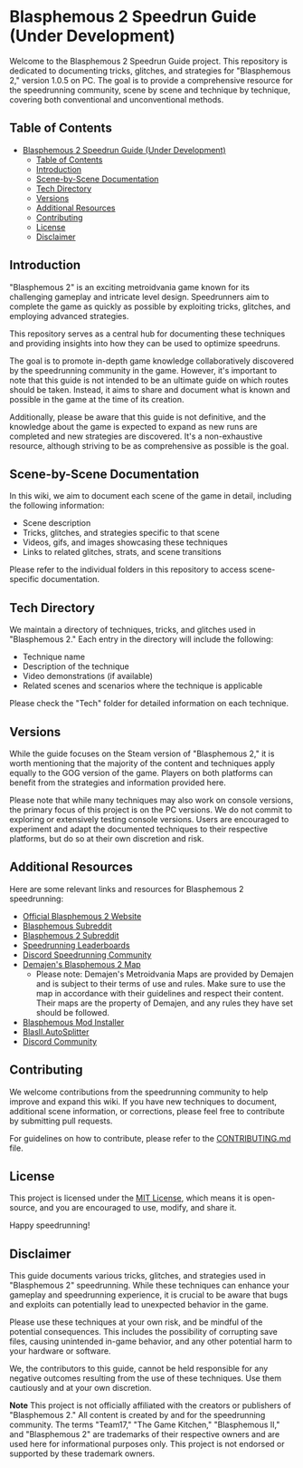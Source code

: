# Blasphemous 2 Speedrun Guide (Under Development)

Welcome to the Blasphemous 2 Speedrun Guide project. This repository is dedicated to documenting tricks, glitches, and strategies for "Blasphemous 2," version 1.0.5 on PC. The goal is to provide a comprehensive resource for the speedrunning community, scene by scene and technique by technique, covering both conventional and unconventional methods.

## Table of Contents

- [Blasphemous 2 Speedrun Guide (Under Development)](#blasphemous-2-speedrun-guide-under-development)
  - [Table of Contents](#table-of-contents)
  - [Introduction](#introduction)
  - [Scene-by-Scene Documentation](#scene-by-scene-documentation)
  - [Tech Directory](#tech-directory)
  - [Versions](#versions)
  - [Additional Resources](#additional-resources)
  - [Contributing](#contributing)
  - [License](#license)
  - [Disclaimer](#disclaimer)

## Introduction

"Blasphemous 2" is an exciting metroidvania game known for its challenging gameplay and intricate level design. Speedrunners aim to complete the game as quickly as possible by exploiting tricks, glitches, and employing advanced strategies.

This repository serves as a central hub for documenting these techniques and providing insights into how they can be used to optimize speedruns.

The goal is to promote in-depth game knowledge collaboratively discovered by the speedrunning community in the game. However, it's important to note that this guide is not intended to be an ultimate guide on which routes should be taken. Instead, it aims to share and document what is known and possible in the game at the time of its creation.

Additionally, please be aware that this guide is not definitive, and the knowledge about the game is expected to expand as new runs are completed and new strategies are discovered. It's a non-exhaustive resource, although striving to be as comprehensive as possible is the goal.

## Scene-by-Scene Documentation

In this wiki, we aim to document each scene of the game in detail, including the following information:

- Scene description
- Tricks, glitches, and strategies specific to that scene
- Videos, gifs, and images showcasing these techniques
- Links to related glitches, strats, and scene transitions

Please refer to the individual folders in this repository to access scene-specific documentation.

## Tech Directory

We maintain a directory of techniques, tricks, and glitches used in "Blasphemous 2." Each entry in the directory will include the following:

- Technique name
- Description of the technique
- Video demonstrations (if available)
- Related scenes and scenarios where the technique is applicable

Please check the "Tech" folder for detailed information on each technique.

## Versions

While the guide focuses on the Steam version of "Blasphemous 2," it is worth mentioning that the majority of the content and techniques apply equally to the GOG version of the game. Players on both platforms can benefit from the strategies and information provided here.

Please note that while many techniques may also work on console versions, the primary focus of this project is on the PC versions. We do not commit to exploring or extensively testing console versions. Users are encouraged to experiment and adapt the documented techniques to their respective platforms, but do so at their own discretion and risk.

## Additional Resources

Here are some relevant links and resources for Blasphemous 2 speedrunning:

- [Official Blasphemous 2 Website](https://www.blasphemous2game.com/)
- [Blasphemous Subreddit](https://www.reddit.com/r/Blasphemous)
- [Blasphemous 2 Subreddit](https://www.reddit.com/r/BlasphemousII/)
- [Speedrunning Leaderboards](https://www.speedrun.com/Blasphemous_II)
- [Discord Speedrunning Community](https://discord.gg/blasphemous2speedrun)
- [Demajen's Blasphemous 2 Map](https://www.demajen.co.uk/#B)
  - Please note: Demajen's Metroidvania Maps are provided by Demajen and is subject to their terms of use and rules. Make sure to use the map in accordance with their guidelines and respect their content. Their maps are the property of Demajen, and any rules they have set should be followed.
- [Blasphemous Mod Installer](https://github.com/BrandenEK/Blasphemous-Mod-Installer)
- [BlasII.AutoSplitter](https://github.com/BrandenEK/BlasII.AutoSplitter)
- [Discord Community](https://discord.com/invite/YDPRKerPtw)

## Contributing

We welcome contributions from the speedrunning community to help improve and expand this wiki. If you have new techniques to document, additional scene information, or corrections, please feel free to contribute by submitting pull requests.

For guidelines on how to contribute, please refer to the [CONTRIBUTING.md](CONTRIBUTING.md) file.

## License

This project is licensed under the [MIT License](LICENSE), which means it is open-source, and you are encouraged to use, modify, and share it.

Happy speedrunning!

## Disclaimer

This guide documents various tricks, glitches, and strategies used in "Blasphemous 2" speedrunning. While these techniques can enhance your gameplay and speedrunning experience, it is crucial to be aware that bugs and exploits can potentially lead to unexpected behavior in the game.

Please use these techniques at your own risk, and be mindful of the potential consequences. This includes the possibility of corrupting save files, causing unintended in-game behavior, and any other potential harm to your hardware or software.

We, the contributors to this guide, cannot be held responsible for any negative outcomes resulting from the use of these techniques. Use them cautiously and at your own discretion.

**Note** This project is not officially affiliated with the creators or publishers of "Blasphemous 2." All content is created by and for the speedrunning community. The terms "Team17," "The Game Kitchen," "Blasphemous II," and "Blasphemous 2" are trademarks of their respective owners and are used here for informational purposes only. This project is not endorsed or supported by these trademark owners.
